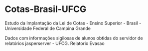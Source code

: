 # Cotas-Brasil-UFCG
Estudo da Implantação da Lei de Cotas - Ensino Superior - Brasil - Universidade Federal de Campina Grande

Dados com informações sigilosas de alunos obtidas do servidor de relatórios jasperserver - UFCG.
Relatorio Evasao
